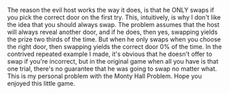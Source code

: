The reason the evil host works the way it does, is that he ONLY swaps if you pick the correct door on the first try.
This, intuitively, is why I don't like the idea that you should always swap.
The problem assumes that the host will always reveal another door, and if he does, then yes, swapping yields the prize two thirds of the time.
But when he only swaps when you choose the right door, then swapping yields the correct door 0% of the time.
In the contrived repeated example I made, it's obvious that he doesn't offer to swap if you're incorrect, but in the original game when all you have is that one trial,
there's no guarantee that he was going to swap no matter what. This is my personal problem with the Monty Hall Problem.
Hope you enjoyed this little game. 